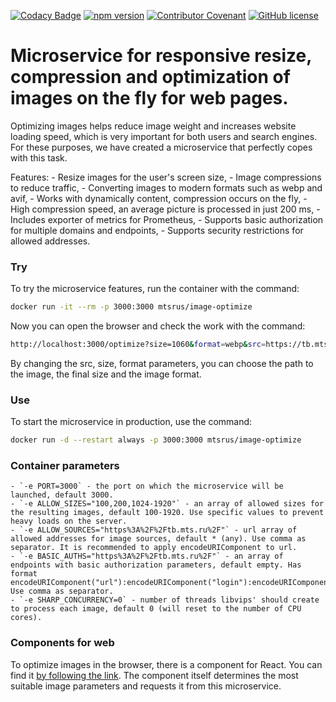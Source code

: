 [![Codacy Badge](https://app.codacy.com/project/badge/Grade/042786e7f0304d1ea29d83f8c1522a55)](https://www.codacy.com/gh/MobileTeleSystems/image-optimize/dashboard?utm_source=github.com&amp;utm_medium=referral&amp;utm_content=MobileTeleSystems/image-optimize&amp;utm_campaign=Badge_Grade)
[![npm version](https://img.shields.io/npm/v/react.svg?style=flat)](https://www.npmjs.com/package/reca)
[![Contributor Covenant](https://img.shields.io/badge/Contributor%20Covenant-2.1-4baaaa.svg)](CODE_OF_CONDUCT.md)
[![GitHub license](https://img.shields.io/badge/license-MIT-green.svg)](https://github.com/LabEG/reca/blob/main/LICENSE)

# Microservice for responsive resize, compression and optimization of images on the fly for web pages.

Optimizing images helps reduce image weight and increases website loading speed, which is very important for both users and search engines. For these purposes, we have created a microservice that perfectly copes with this task.

Features:
    - Resize images for the user's screen size,
    - Image compressions to reduce traffic,
    - Converting images to modern formats such as webp and avif,
    - Works with dynamically content, compression occurs on the fly,
    - High compression speed, an average picture is processed in just 200 ms,
    - Includes exporter of metrics for Prometheus,
    - Supports basic authorization for multiple domains and endpoints,
    - Supports security restrictions for allowed addresses.

### Try
To try the microservice features, run the container with the command:
```sh
docker run -it --rm -p 3000:3000 mtsrus/image-optimize
```

Now you can open the browser and check the work with the command:
```sh
http://localhost:3000/optimize?size=1060&format=webp&src=https://tb.mts.ru/static/landing/images-index2/banner/slider/partners.png
```

By changing the src, size, format parameters, you can choose the path to the image, the final size and the image format.

### Use
To start the microservice in production, use the command:
```sh
docker run -d --restart always -p 3000:3000 mtsrus/image-optimize
```

### Container parameters

    - `-e PORT=3000` - the port on which the microservice will be launched, default 3000.
    - `-e ALLOW_SIZES="100,200,1024-1920"` - an array of allowed sizes for the resulting images, default 100-1920. Use specific values to prevent heavy loads on the server.
    - `-e ALLOW_SOURCES="https%3A%2F%2Ftb.mts.ru%2F"` - url array of allowed addresses for image sources, default * (any). Use comma as separator. It is recommended to apply encodeURIComponent to url.
    - `-e BASIC_AUTHS="https%3A%2F%2Ftb.mts.ru%2F"` - an array of endpoints with basic authorization parameters, default empty. Has format encodeURIComponent("url"):encodeURIComponent("login"):encodeURIComponent("password"). Use comma as separator.
    - `-e SHARP_CONCURRENCY=0` - number of threads libvips' should create to process each image, default 0 (will reset to the number of CPU cores).

### Components for web
To optimize images in the browser, there is a component for React. You can find it [by following the link](https://github.com/MobileTeleSystems/image-optimize-react). The component itself determines the most suitable image parameters and requests it from this microservice.
